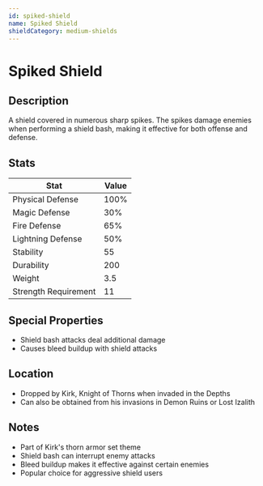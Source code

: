 ```yaml
---
id: spiked-shield
name: Spiked Shield
shieldCategory: medium-shields
---
```


# Spiked Shield

## Description

A shield covered in numerous sharp spikes. The spikes damage enemies when performing a shield bash, making it effective for both offense and defense.

## Stats

| Stat | Value |
|------|-------|
| Physical Defense | 100% |
| Magic Defense | 30% |
| Fire Defense | 65% |
| Lightning Defense | 50% |
| Stability | 55 |
| Durability | 200 |
| Weight | 3.5 |
| Strength Requirement | 11 |

## Special Properties

- Shield bash attacks deal additional damage
- Causes bleed buildup with shield attacks

## Location

- Dropped by Kirk, Knight of Thorns when invaded in the Depths
- Can also be obtained from his invasions in Demon Ruins or Lost Izalith

## Notes

- Part of Kirk's thorn armor set theme
- Shield bash can interrupt enemy attacks
- Bleed buildup makes it effective against certain enemies
- Popular choice for aggressive shield users